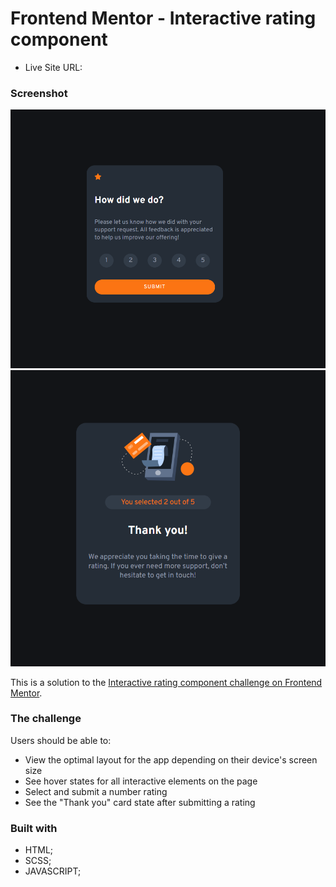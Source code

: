 # Frontend Mentor - Interactive rating component

- Live Site URL: [](https://incomparable-hummingbird-625132.netlify.app/)

### Screenshot

![](./images/screenshot.PNG)
![](./images/screenshot2.PNG)

This is a solution to the [Interactive rating component challenge on Frontend Mentor](https://www.frontendmentor.io/challenges/interactive-rating-component-koxpeBUmI). 

### The challenge

Users should be able to:
- View the optimal layout for the app depending on their device's screen size
- See hover states for all interactive elements on the page
- Select and submit a number rating
- See the "Thank you" card state after submitting a rating

### Built with

- HTML;
- SCSS;
- JAVASCRIPT;









